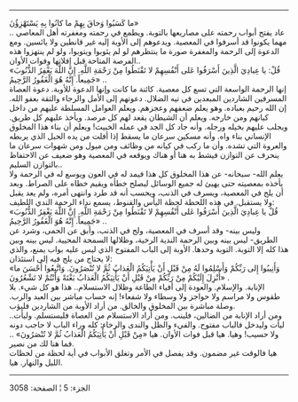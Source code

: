 ------------------------------------------------------------------------

ما كَسَبُوا وَحاقَ بِهِمْ ما كانُوا بِهِ يَسْتَهْزِؤُنَ»  
.. عاد يفتح أبواب رحمته على مصاريعها بالتوبة. ويطمع في رحمته ومغفرته أهل
المعاصي مهما يكونوا قد أسرفوا في المعصية. ويدعوهم إلى الأوبة إليه غير
قانطين ولا يائسين. ومع الدعوة إلى الرحمة والمغفرة صورة ما ينتظرهم لو لم
يئوبوا ويتوبوا، ولو لم ينتهزوا هذه الفرصة المتاحة قبل إفلاتها وفوات
الأوان..  
«قُلْ: يا عِبادِيَ الَّذِينَ أَسْرَفُوا عَلى أَنْفُسِهِمْ لا تَقْنَطُوا مِنْ رَحْمَةِ اللَّهِ. إِنَّ اللَّهَ
يَغْفِرُ الذُّنُوبَ جَمِيعاً. إِنَّهُ هُوَ الْغَفُورُ الرَّحِيمُ» ..  
إنها الرحمة الواسعة التي تسع كل معصية. كائنة ما كانت وإنها الدعوة
للأوبة. دعوة العصاة المسرفين الشاردين المبعدين في تيه الضلال. دعوتهم إلى
الأمل والرجاء والثقة بعفو الله. إن الله رحيم بعباده. وهو يعلم ضعفهم
وعجزهم. ويعلم العوامل المسلطة عليهم من داخل كيانهم ومن خارجه. ويعلم أن
الشيطان يقعد لهم كل مرصد. ويأخذ عليهم كل طريق. ويجلب عليهم بخيله ورجله.
وأنه جاد كل الجد في عمله الخبيث! ويعلم أن بناء هذا المخلوق الإنساني بناء
واه. وأنه مسكين سرعان ما يسقط إذا أفلت من يده الحبل الذي يربطه والعروة
التي تشده. وأن ما ركب في كيانه من وظائف ومن ميول ومن شهوات سرعان ما
ينحرف عن التوازن فيشط به هنا أو هناك ويوقعه في المعصية وهو ضعيف عن
الاحتفاظ بالتوازن السليم..  
يعلم الله- سبحانه- عن هذا المخلوق كل هذا فيمد له في العون ويوسع له في
الرحمة ولا يأخذه بمعصيته حتى يهيئ له جميع الوسائل ليصلح خطأه ويقيم خطاه
على الصراط. وبعد أن يلج في المعصية، ويسرف في الذنب، ويحسب أنه قد طرد
وانتهى أمره، ولم يعد يقبل ولا يستقبل. في هذه اللحظة لحظة اليأس والقنوط،
يسمع نداء الرحمة الندي اللطيف:  
«قُلْ يا عِبادِيَ الَّذِينَ أَسْرَفُوا عَلى أَنْفُسِهِمْ لا تَقْنَطُوا مِنْ رَحْمَةِ اللَّهِ. إِنَّ اللَّهَ
يَغْفِرُ الذُّنُوبَ جَمِيعاً. إِنَّهُ هُوَ الْغَفُورُ الرَّحِيمُ» ..  
وليس بينه- وقد أسرف في المعصية، ولج في الذنب، وأبق عن الحمى، وشرد عن
الطريق- ليس بينه وبين الرحمة الندية الرخية، وظلالها السمحة المحيية. ليس
بينه وبين هذا كله إلا التوبة. التوبة وحدها. الأوبة إلى الباب المفتوح
الذي ليس عليه بواب يمنع، والذي لا يحتاج من يلج فيه إلى استئذان:  
«وَأَنِيبُوا إِلى رَبِّكُمْ وَأَسْلِمُوا لَهُ مِنْ قَبْلِ أَنْ يَأْتِيَكُمُ الْعَذابُ ثُمَّ لا تُنْصَرُونَ.
وَاتَّبِعُوا أَحْسَنَ ما أُنْزِلَ إِلَيْكُمْ مِنْ رَبِّكُمْ مِنْ قَبْلِ أَنْ يَأْتِيَكُمُ الْعَذابُ بَغْتَةً وَأَنْتُمْ لا
تَشْعُرُونَ» .  
الإنابة. والإسلام. والعودة إلى أفياء الطاعة وظلال الاستسلام.. هذا هو كل
شيء. بلا طقوس ولا مراسم ولا حواجز ولا وسطاء ولا شفعاء! إنه حساب مباشر
بين العبد والرب. وصلة مباشرة بين المخلوق والخالق. من أراد الأوبة من
الشاردين فليؤب.  
ومن أراد الإنابة من الضالين، فلينب. ومن أراد الاستسلام من العصاة
فليستسلم. وليأت.. ليأت وليدخل فالباب مفتوح. والفيء والظل والندى والرخاء:
كله وراء الباب لا حاجب دونه ولا حسيب! وهيا. هيا قبل فوات الأوان. هيا «مِنْ
قَبْلِ أَنْ يَأْتِيَكُمُ الْعَذابُ ثُمَّ لا تُنْصَرُونَ» .. فما هنا لك من نصير.  
هيا فالوقت غير مضمون. وقد يفصل في الأمر وتغلق الأبواب في أية لحظة من
لحظات الليل والنهار. هيا.

------------------------------------------------------------------------

الجزء: 5 ¦ الصفحة: 3058
